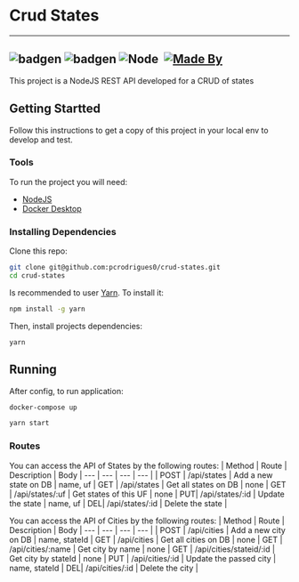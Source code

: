 # Crud States
---
![badgen](https://badgen.net/badge/built%20with/love/red)
![badgen](https://badgen.net/badge/built%20with/typescript/blue)
![Node](https://img.shields.io/badge/-Node.js-5B9856?style=flat&logoColor=fff&logo=node.js)&nbsp;
[![Made By](https://img.shields.io/badge/made%20by-Paulo%20Rodrigues-blue)](https://www.linkedin.com/in/pcqrodrigues/)
---
This project is a NodeJS REST API developed for a CRUD of states

## Getting Startted
Follow this instructions to get a copy of this project in your local env to develop and test.

###  Tools
To run the project you will need:
- [NodeJS](https://nodejs.org/en/download/)
- [Docker Desktop](https://www.docker.com/products/docker-desktop)

### Installing Dependencies
Clone this repo:
```sh
git clone git@github.com:pcrodrigues0/crud-states.git
cd crud-states
```

Is recommended to user [Yarn](https://yarnpkg.com/). To install it:
```sh
npm install -g yarn
```

Then, install projects dependencies:
```
yarn
```

## Running
After config, to run application:
```sh
docker-compose up
```
```sh
yarn start
```

### Routes
You can access the API of States by the following routes:
| Method | Route | Description | Body
| --- | --- | --- | --- |
| POST | /api/states  | Add a new state on DB | name, uf
| GET  | /api/states  | Get all states on DB | none
| GET | /api/states/:uf | Get states of this UF | none
| PUT| /api/states/:id | Update the state | name, uf
| DEL| /api/states/:id | Delete the state |

You can access the API of Cities by the following routes:
| Method | Route | Description | Body
| --- | --- | --- | --- |
| POST | /api/cities  | Add a new city on DB | name, stateId
| GET  | /api/cities  | Get all cities on DB | none
| GET | /api/cities/:name | Get city by name | none
| GET | /api/cities/stateid/:id | Get city by stateId | none
| PUT | /api/cities/:id | Update the passed city | name, stateId
| DEL| /api/cities/:id | Delete the city |




